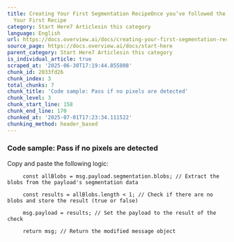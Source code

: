 ```yaml
---
title: Creating Your First Segmentation RecipeOnce you’ve followed the steps in Creating
  Your First Recipe
category: Start Here7 Articlesin this category
language: English
url: https://docs.overview.ai/docs/creating-your-first-segmentation-recipe
source_page: https://docs.overview.ai/docs/start-here
parent_category: Start Here7 Articlesin this category
is_individual_article: true
scraped_at: '2025-06-30T17:19:44.855808'
chunk_id: 2033fd26
chunk_index: 3
total_chunks: 7
chunk_title: 'Code sample: Pass if no pixels are detected'
chunk_level: 3
chunk_start_line: 158
chunk_end_line: 170
chunked_at: '2025-07-01T17:23:34.111522'
chunking_method: header_based
---
```


### Code sample: Pass if no pixels are detected

Copy and paste the following logic:
         
         const allBlobs = msg.payload.segmentation.blobs; // Extract the blobs from the payload's segmentation data
         
         const results = allBlobs.length < 1; // Check if there are no blobs and store the result (true or false)
         
         msg.payload = results; // Set the payload to the result of the check
         
         return msg; // Return the modified message object
